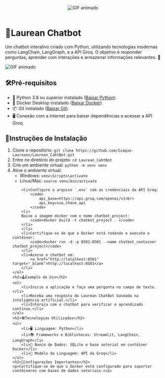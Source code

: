 <!DOCTYPE html>
<html>
<header>
	<link rel="stylesheet" type="text/css" href="/style.css">
	<div class="Titulo">
		<img src="Gif-Titulo.gif" alt="GIF animado">
	</div>
</header>
<body>
	<h1>🤖Laurean Chatbot</h1>
	<p>Um chatbot interativo criado com Python, utilizando tecnologias modernas como LangChain, LangGraph, e a API Groq. O objetivo é responder perguntas, aprender com interações e armazenar informações relevantes. 🚀</p>
	<div class="chatbot">
		<img src="GIF-chatbot.gif" alt="GIF animado">
	</div>
	<h2>🛠️Pré-requisitos</h2>
	<ul>
		<li>🐍 Python 3.8 ou superior instalado (<a href="https://www.python.org/downloads/" target="_blank">Baixar Python</a>).</li>
		<li>🐋 Docker Desktop instalado (<a href="https://www.docker.com/products/docker-desktop" target="_blank">Baixar Docker</a>).</li>
		<li>📦 Git instalado (<a href="https://git-scm.com/downloads" target="_blank">Baixar Git</a>).</li>
		<li>🖥️ Conexão com a internet para baixar dependências e acessar a API Groq.</li>
	</ul>
	<h2>📄Instruções de Instalação</h2>
	<ol>
		<li>Clone o repositório:
			<code>git clone https://github.com/Izaque-Laureano/Laurean_CahtBot.git</code>
		</li>
		<li>Entre no diretório do projeto:
			<code>cd Laurean_CahtBot</code>
		</li>
		<li>Crie um ambiente virtual:
			<code>python -m venv venv</code>
		</li>
		<li>Ative o ambiente virtual:
			<ul>
				<li>Windows:
					<code>venv\Scripts\activate</code>
				</li>
				<li>Linux/Mac:
					<code>source venv/bin/activate</code>
				</li>
			</ul>
		</li>
		
		<li>Configure o arquivo `.env` com as credenciais da API Groq:
			<code>
				api_base=https://api.groq.com/openai/v1<br>
				api_key=sua_chave_api
			</code>
		<li>
		Baixe a imagem docker com o nome chatbot_project:
			<code>docker build -t chatbot_project . </code>
		</li>
		</li>
		<li>Certifique-se de que o Docker está rodando e execute o contêiner:
			<code>docker run -d -p 8501:8501 --name chatbot_container chatbot_project</code>
		</li>
		<li>Acesse o chatbot em:
			<a href="http://localhost:8501" target="_blank">http://localhost:8501</a>
		</li>
	</ol>
	<h2>🕹️Exemplo de Uso</h2>
	<ol>
		<li>Inicie a aplicação e faça uma pergunta no campo de texto.</li>
		<li>Receba uma resposta do Laurean ChatBot baseada na inteligência artificial.</li>
		<li>Interaja com o chatbot para verificar o aprendizado contínuo.</li>
	</ol>
	<h2>🛠️Tecnologias Utilizadas</h2>
	<ul>
		<li>🖥️ Linguagem: Python</li>
		<li>📚 Frameworks e Bibliotecas: Streamlit, LangChain, LangGraph</li>
		<li>📂 Banco de Dados: SQLite e base vetorial em contêiner Docker</li>
		<li>🤖 Modelo de Linguagem: API da Groq</li>
	</ul>
	<h2>📜Configurações Importantes</h2>
	<p>Certifique-se de que o Docker está configurado para suportar contêineres com bases de dados vetoriais.</p>
	
</body>
</html>
